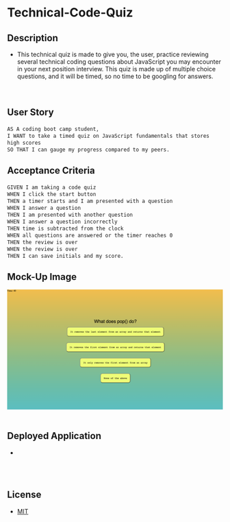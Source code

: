 # Technical-Code-Quiz 


## **Description**
- This technical quiz is made to give you, the user, practice reviewing several technical coding questions about JavaScript you may encounter in your next position interview. This quiz is made up of multiple choice questions, and it will be timed, so no time to be googling for answers. </br> </br> </br>

## **User Story**
```
AS A coding boot camp student,
I WANT to take a timed quiz on JavaScript fundamentals that stores high scores
SO THAT I can gauge my progress compared to my peers. 
```

## **Acceptance Criteria** 
```
GIVEN I am taking a code quiz
WHEN I click the start button
THEN a timer starts and I am presented with a question
WHEN I answer a question 
THEN I am presented with another question
WHEN I answer a question incorrectly
THEN time is subtracted from the clock
WHEN all questions are answered or the timer reaches 0
THEN the review is over
WHEN the review is over
THEN I can save initials and my score.
```

## **Mock-Up Image** 
![Technical code quiz mockup image](assets/Technical-Code-Quiz-Mockup.png)
</br></br>

## **Deployed Application**
- 
</br></br>

## **License** 
- [MIT](https://choosealicense.com/licenses/mit/)